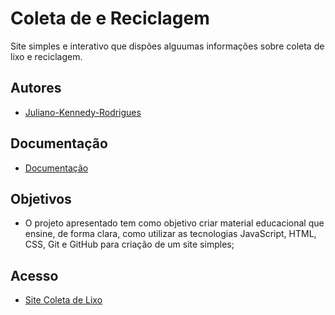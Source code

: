 
# Coleta de  e Reciclagem

Site simples e interativo que dispões alguumas informações sobre coleta de lixo e reciclagem.


## Autores

- [Juliano-Kennedy-Rodrigues](https://github.com/Juliano-Kennedy-Rodrigues)


## Documentação

- [Documentação](https://docs.google.com/presentation/d/1kkEmNHo85Or3WrnLMLWbLh-TympnE92S_kAtOa8h8Tw/edit?usp=sharing)


## Objetivos

- O projeto apresentado tem como objetivo criar material educacional que ensine, de forma clara, como utilizar as tecnologias JavaScript, HTML, CSS, Git e GitHub para criação de um site simples;  

## Acesso

- [Site Coleta de Lixo](https://coleta-de-lixo-simples.000webhostapp.com/index.html)
